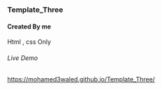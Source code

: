 ### Template_Three
#### Created By me
Html , css Only
###### Live Demo
https://mohamed3waled.github.io/Template_Three/
